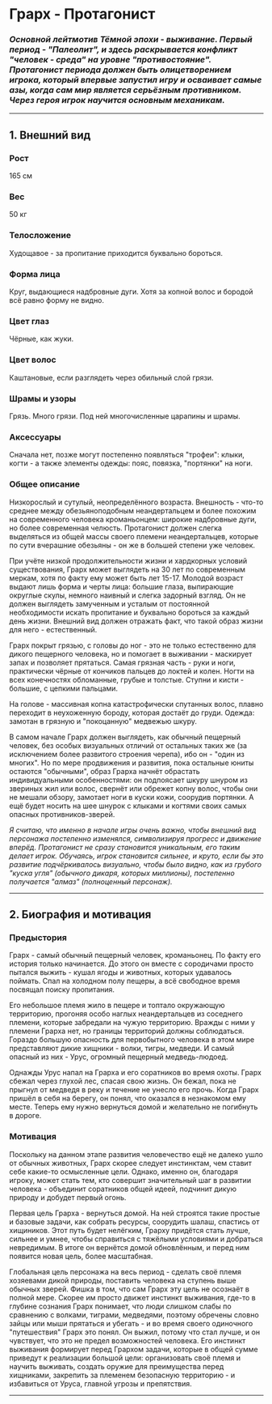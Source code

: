 # Грарх - Протагонист

### _Основной лейтмотив Тёмной эпохи - выживание. Первый период - "Палеолит", и здесь раскрывается конфликт "человек - среда" на уровне "противостояние". Протагонист периода должен быть олицетворением игрока, который впервые запустил игру и осваивает самые азы, когда сам мир является серьёзным противником. Через героя игрок научится основным механикам._

---

## 1. Внешний вид

### Рост

165 см

### Вес

50 кг

### Телосложение

Худощавое - за пропитание приходится буквально бороться.

### Форма лица

Круг, выдающиеся надбровные дуги. Хотя за копной волос и бородой всё равно форму не видно.

### Цвет глаз

Чёрные, как жуки.

### Цвет волос

Каштановые, если разглядеть через обильный слой грязи.

### Шрамы и узоры

Грязь. Много грязи. Под ней многочисленные царапины и шрамы.

### Аксессуары

Сначала нет, позже могут постепенно появляться "трофеи": клыки, когти - а также элементы одежды: пояс, повязка, "портянки" на ноги.

### Общее описание

Низкорослый и сутулый, неопределённого возраста. Внешность - что-то среднее между обезьяноподобным неандертальцем и более похожим на современного человека кроманьонцем: широкие надбровные дуги, но более современная челюсть. Протагонист должен слегка выделяться из общей массы своего племени неандертальцев, которые по сути вчерашние обезьяны - он же в большей степени уже человек.

При учёте низкой продолжительности жизни и хардкорных условий существования, Грарх может выглядеть на 30 лет по современным меркам, хотя по факту ему может быть лет 15-17. Молодой возраст выдают лишь форма и черты лица: большие глаза, выпирающие округлые скулы, немного наивный и слегка задорный взгляд. Он не должен выглядеть замученным и усталым от постоянной необходимости искать пропитание и буквально бороться за каждый день жизни. Внешний вид должен отражать факт, что такой образ жизни для него - естественный.

Грарх покрыт грязью, с головы до ног - это не только естественно для дикого пещерного человека, но и помогает в выживании - маскирует запах и позволяет прятаться. Самая грязная часть - руки и ноги, практически чёрные от кончиков пальцев до локтей и колен. Ногти на всех конечностях обломанные, грубые и толстые. Ступни и кисти - большие, с цепкими пальцами.

На голове - массивная копна катастрофически спутанных волос, плавно переходит в неухоженную бороду, которая достаёт до груди. Одежда: замотан в грязную и "покоцанную" медвежью шкуру.

В самом начале Грарх должен выглядеть, как обычный пещерный человек, без особых визуальных отличий от остальных таких же (за исключением более развитого строения черепа), ибо он - "один из многих". Но по мере продвижения и развития, пока остальные юниты остаются "обычными", образ Грарха начнёт обрастать индивидуальными особенностями: он подпоясает шкуру шнуром из звериных жил или волос, свернёт или обрежет копну волос, чтобы они не мешали обзору, замотает ноги в куски кожи, соорудив портянки. А ещё будет носить на шее шнурок с клыками и когтями своих самых опасных противников-зверей.

_Я считаю, что именно в начале игры очень важно, чтобы внешний вид персонажа постепенно изменялся, символизируя прогресс и движение вперёд. Протагонист не сразу становится уникальным, его таким делает игрок. Обучаясь, игрок становится сильнее, и круто, если бы это развитие подчёркивалось визуально, чтобы было видно, как из грубого "куска угля" (обычного дикаря, которых миллионы), постепенно получается "алмаз" (полноценный персонаж)._

---

## 2. Биография и мотивация

### Предыстория

Грарх - самый обычный пещерный человек, кроманьонец. По факту его история только начинается. До этого он вместе с сородичами просто пытался выжить - кушал ягоды и животных, которых удавалось поймать. Спал на холодном полу пещеры, а всё свободное время посвящал поиску пропитания.

Его небольшое племя жило в пещере и топтало окружающую территорию, прогоняя особо наглых неандертальцев из соседнего племени, которые забредали на чужую территорию. Вражды с ними у племени Грарха нет, но границы территорий должны соблюдаться. Гораздо большую опасность для первобытного человека в этом мире представляют дикие хищники - волки, тигры, медведи. И самый опасный из них - Урус, огромный пещерный медведь-людоед.

Однажды Урус напал на Грарха и его соратников во время охоты. Грарх сбежал через глухой лес, спасая свою жизнь. Он бежал, пока не прыгнул от медведя в реку и течение не унесло его прочь. Когда Грарх пришёл в себя на берегу, он понял, что оказался в незнакомом ему месте. Теперь ему нужно вернуться домой и желательно не погибнуть в дороге.

### Мотивация

Поскольку на данном этапе развития человечество ещё не далеко ушло от обычных животных, Грарх скорее следует инстинктам, чем ставит себе какие-то осмысленные цели. Однако, именно он, благодаря игроку, может стать тем, кто совершит значительный шаг в развитии человека - объединит соратников общей идеей, подчинит дикую природу и добудет первый огонь.

Первая цель Грарха - вернуться домой. На ней строятся такие простые и базовые задачи, как собрать ресурсы, соорудить шалаш, спастись от хищиников. Этот путь будет нелёгким, Грарху придётся стать лучше, сильнее и умнее, чтобы справиться с тяжёлыми условиями и добраться невредимым. В итоге он вернётся домой обновлённым, и перед ним появится новая цель, более масштабная.

Глобальная цель персонажа на весь период - сделать своё племя хозяевами дикой природы, поставить человека на ступень выше обычных зверей. Фишка в том, что сам Грарх эту цель не осознаёт в полной мере. Скорее им просто движет инстинкт выживания, где-то в глубине сознания Грарх понимает, что люди слишком слабы по сравнению с волками, тиграми, медведями, поэтому обречены словно зайцы или мыши прятаться и убегать - и во время своего одиночного "путешествия" Грарх это понял. Он выжил, потому что стал лучше, и он чувствует, что это не предел возможностей человека. Его инстинкт выживания формирует перед Грархом задачи, которые в общей сумме приведут к реализации большой цели: организовать своё племя и научить выживать, создать оружие для преимущества перед хищниками, закрепить за племенем безопасную территорию - и избавиться от Уруса, главной угрозы и препятствия.

---